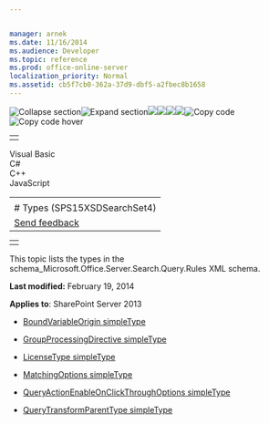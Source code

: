 ```yaml
---


manager: arnek
ms.date: 11/16/2014
ms.audience: Developer
ms.topic: reference
ms.prod: office-online-server
localization_priority: Normal
ms.assetid: cb5f7cb0-362a-37d9-dbf5-a2fbec8b1658
---
```


![Collapse
section](../icons/collapse_all.gif "Collapse section")![Expand
section](../icons/expand_all.gif "Expand section")![](../icons/collapse_all.gif)![](../icons/expand_all.gif)![](../icons/dropdown.gif)![](../icons/dropdownHover.gif)![Copy
code](../icons/copycode.gif "Copy code")![Copy code
hover](../icons/copycodeHighlight.gif "Copy code hover")
<table>
<tbody>
<tr class="odd">
<td align="left"></td>
</tr>
</tbody>
</table>

Visual Basic  
C\#  
C++  
JavaScript  

<table>
<tbody>
<tr class="odd">
<td align="left"><span id="runningHeaderText"></span></td>
</tr>
<tr class="even">
<td align="left"># Types (SPS15XSDSearchSet4)</td>
</tr>
<tr class="odd">
<td align="left"><span id="headfeedbackarea" class="feedbackhead"><a href="javascript:SubmitFeedback(&#39;docthis@Microsoft.com&#39;,&#39;&#39;,&#39;&#39;,&#39;&#39;,&#39;1.0.18082.1225&#39;,&#39;%0\dThank%20you%20for%20your%20feedback.%20The%20developer%20writing%20teams%20use%20your%20feedback%20to%20improve%20documentation.%20While%20we%20are%20reviewing%20your%20feedback,%20we%20may%20send%20you%20e-mail%20to%20ask%20for%20clarification%20or%20feedback%20on%20a%20solution.%20We%20do%20not%20use%20your%20e-mail%20address%20for%20any%20other%20purpose%20and%20we%20delete%20it%20after%20we%20finish%20our%20review.%0\AFor%20further%20information%20about%20the%20privacy%20policies%20of%20Microsoft,%20please%20see%20http://privacy.microsoft.com/en-us/default.aspx.%0\A%0\d&#39;,&#39;Customer%20feedback&#39;);">Send feedback</a></span></td>
</tr>
</tbody>
</table>

<table>
<colgroup>
<col width="100%" />
</colgroup>
<tbody>
<tr class="odd">
<td align="left"></td>
</tr>
</tbody>
</table>

This topic lists the types in the <span
class="keyword">schema\_Microsoft.Office.Server.Search.Query.Rules</span>
XML schema.

**Last modified:** February 19, 2014

**Applies to**: SharePoint Server 2013

-   [BoundVariableOrigin
    simpleType](boundvariableorigin-simpletype-sps15xsdsearchset4.md)

-   [GroupProcessingDirective
    simpleType](groupprocessingdirective-simpletype-sps15xsdsearchset4.md)

-   [LicenseType simpleType](licensetype-simpletype-sps15xsdsearchset4.md)

-   [MatchingOptions
    simpleType](matchingoptions-simpletype-sps15xsdsearchset4.md)

-   [QueryActionEnableOnClickThroughOptions
    simpleType](queryactionenableonclickthroughoptions-simpletype-sps15xsdsearchset4.md)

-   [QueryTransformParentType
    simpleType](querytransformparenttype-simpletype-sps15xsdsearchset4.md)








